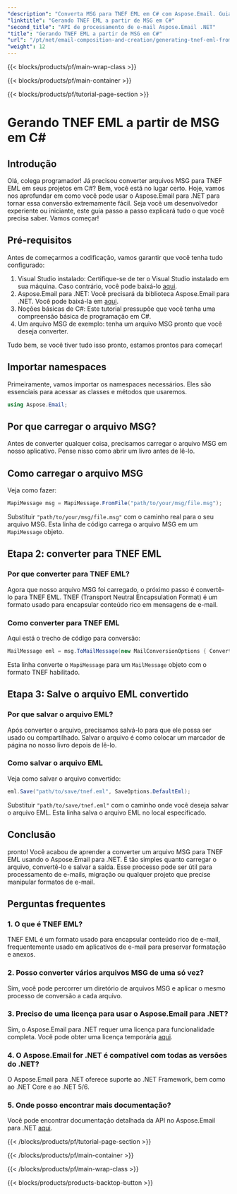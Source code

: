 ```yaml
---
"description": "Converta MSG para TNEF EML em C# com Aspose.Email. Guia passo a passo fácil. Aprimore seus projetos de processamento de e-mail."
"linktitle": "Gerando TNEF EML a partir de MSG em C#"
"second_title": "API de processamento de e-mail Aspose.Email .NET"
"title": "Gerando TNEF EML a partir de MSG em C#"
"url": "/pt/net/email-composition-and-creation/generating-tnef-eml-from-msg-in-csharp/"
"weight": 12
---
```


{{< blocks/products/pf/main-wrap-class >}}

{{< blocks/products/pf/main-container >}}

{{< blocks/products/pf/tutorial-page-section >}}

# Gerando TNEF EML a partir de MSG em C#


## Introdução

Olá, colega programador! Já precisou converter arquivos MSG para TNEF EML em seus projetos em C#? Bem, você está no lugar certo. Hoje, vamos nos aprofundar em como você pode usar o Aspose.Email para .NET para tornar essa conversão extremamente fácil. Seja você um desenvolvedor experiente ou iniciante, este guia passo a passo explicará tudo o que você precisa saber. Vamos começar!

## Pré-requisitos

Antes de começarmos a codificação, vamos garantir que você tenha tudo configurado:

1. Visual Studio instalado: Certifique-se de ter o Visual Studio instalado em sua máquina. Caso contrário, você pode baixá-lo [aqui](https://visualstudio.microsoft.com/downloads/).
2. Aspose.Email para .NET: Você precisará da biblioteca Aspose.Email para .NET. Você pode baixá-la em [aqui](https://releases.aspose.com/email/net/).
3. Noções básicas de C#: Este tutorial pressupõe que você tenha uma compreensão básica de programação em C#.
4. Um arquivo MSG de exemplo: tenha um arquivo MSG pronto que você deseja converter.

Tudo bem, se você tiver tudo isso pronto, estamos prontos para começar!

## Importar namespaces

Primeiramente, vamos importar os namespaces necessários. Eles são essenciais para acessar as classes e métodos que usaremos.

```csharp
using Aspose.Email;
```

## Por que carregar o arquivo MSG?

Antes de converter qualquer coisa, precisamos carregar o arquivo MSG em nosso aplicativo. Pense nisso como abrir um livro antes de lê-lo.

## Como carregar o arquivo MSG

Veja como fazer:

```csharp
MapiMessage msg = MapiMessage.FromFile("path/to/your/msg/file.msg");
```

Substituir `"path/to/your/msg/file.msg"` com o caminho real para o seu arquivo MSG. Esta linha de código carrega o arquivo MSG em um `MapiMessage` objeto.

## Etapa 2: converter para TNEF EML

### Por que converter para TNEF EML?

Agora que nosso arquivo MSG foi carregado, o próximo passo é convertê-lo para TNEF EML. TNEF (Transport Neutral Encapsulation Format) é um formato usado para encapsular conteúdo rico em mensagens de e-mail.

### Como converter para TNEF EML

Aqui está o trecho de código para conversão:

```csharp
MailMessage eml = msg.ToMailMessage(new MailConversionOptions { ConvertAsTnef = true });
```

Esta linha converte o `MapiMessage` para um `MailMessage` objeto com o formato TNEF habilitado.

## Etapa 3: Salve o arquivo EML convertido

### Por que salvar o arquivo EML?

Após converter o arquivo, precisamos salvá-lo para que ele possa ser usado ou compartilhado. Salvar o arquivo é como colocar um marcador de página no nosso livro depois de lê-lo.

### Como salvar o arquivo EML

Veja como salvar o arquivo convertido:

```csharp
eml.Save("path/to/save/tnef.eml", SaveOptions.DefaultEml);
```

Substituir `"path/to/save/tnef.eml"` com o caminho onde você deseja salvar o arquivo EML. Esta linha salva o arquivo EML no local especificado.

## Conclusão

pronto! Você acabou de aprender a converter um arquivo MSG para TNEF EML usando o Aspose.Email para .NET. É tão simples quanto carregar o arquivo, convertê-lo e salvar a saída. Esse processo pode ser útil para processamento de e-mails, migração ou qualquer projeto que precise manipular formatos de e-mail.

## Perguntas frequentes

### 1. O que é TNEF EML?
TNEF EML é um formato usado para encapsular conteúdo rico de e-mail, frequentemente usado em aplicativos de e-mail para preservar formatação e anexos.

### 2. Posso converter vários arquivos MSG de uma só vez?
Sim, você pode percorrer um diretório de arquivos MSG e aplicar o mesmo processo de conversão a cada arquivo.

### 3. Preciso de uma licença para usar o Aspose.Email para .NET?
Sim, o Aspose.Email para .NET requer uma licença para funcionalidade completa. Você pode obter uma licença temporária [aqui](https://purchase.aspose.com/temporary-license/).

### 4. O Aspose.Email for .NET é compatível com todas as versões do .NET?
O Aspose.Email para .NET oferece suporte ao .NET Framework, bem como ao .NET Core e ao .NET 5/6.

### 5. Onde posso encontrar mais documentação?
Você pode encontrar documentação detalhada da API no Aspose.Email para .NET [aqui](https://reference.aspose.com/email/net/).

{{< /blocks/products/pf/tutorial-page-section >}}

{{< /blocks/products/pf/main-container >}}

{{< /blocks/products/pf/main-wrap-class >}}

{{< blocks/products/products-backtop-button >}}